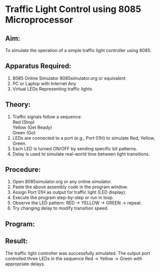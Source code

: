 # Traffic Light Control using 8085 Microprocessor
## Aim:
To simulate the operation of a simple traffic light controller using 8085.
## Apparatus Required:
1.	8085 Online Simulator	8085simulator.org or equivalent
2.	PC or Laptop with Internet	Any
3.	Virtual LEDs	Representing traffic lights
## Theory:
1. Traffic signals follow a sequence:
<br>Red (Stop)
<br>Yellow (Get Ready)
<br>Green (Go)
2. LEDs are connected to a port (e.g., Port 01H) to simulate Red, Yellow, Green.
3. Each LED is turned ON/OFF by sending specific bit patterns.
4. Delay is used to simulate real-world time between light transitions.
## Procedure:
1.	Open 8085simulator.org or any online simulator.
2.	Paste the above assembly code in the program window.
3.	Assign Port 01H as output for traffic light (LED display).
4.	Execute the program step-by-step or run in loop.
5.	Observe the LED pattern: RED → YELLOW → GREEN → repeat.
6.	Try changing delay to modify transition speed.
## Program:
## Result:
The traffic light controller was successfully simulated. The output port controlled three LEDs in the sequence Red → Yellow → Green with appropriate delays.


